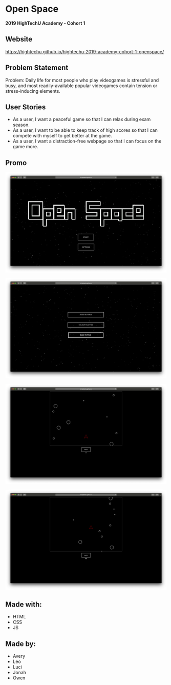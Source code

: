 # Open Space

**2019 HighTechU Academy - Cohort 1**

## Website

https://hightechu.github.io/hightechu-2019-academy-cohort-1-openspace/

## Problem Statement

Problem: Daily life for most people who play videogames is stressful and busy, and most readily-available popular videogames contain tension or stress-inducing elements.

## User Stories

* As a user, I want a peaceful game so that I can relax during exam season.
* As a user, I want to be able to keep track of high scores so that I can compete with myself to get better at the game.
* As a user, I want a distraction-free webpage so that I can focus on the game more.

## Promo

![Promo of Website](promo.png)

![Promo of Website](promo-1.png)

![Promo of Website](promo-2.png)

![Promo of Website](promo-3.png)

## Made with:

* HTML
* CSS
* JS

## Made by:

* Avery
* Leo
* Luci
* Jonah
* Owen
